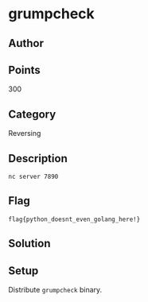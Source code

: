 # grumpcheck
## Author

## Points
300
## Category
Reversing
## Description
`nc server 7890`
## Flag
`flag{python_doesnt_even_golang_here!}`
## Solution

## Setup
Distribute `grumpcheck` binary.